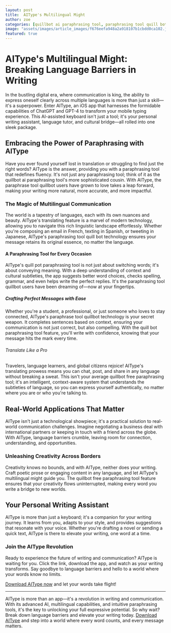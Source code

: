 ```yaml
---
layout: post
title:  AIType's Multilingual Might
author: zoe
categories: [quillbot ai paraphrasing tool, paraphrasing tool quill bot, quill pot paraphrasing tool, paraphrasing tool quillbot, paraphrase tool quillbot, quill bot paraphrasing tool, quillbot free paraphrasing tool]
image: "assets/images/article_images/f676eefa948a2a918107b1cbdd0ca102.jpg"
featured: true
---
```


# AIType's Multilingual Might: Breaking Language Barriers in Writing

In the bustling digital era, where communication is king, the ability to express oneself clearly across multiple languages is more than just a skill—it's a superpower. Enter AIType, an iOS app that harnesses the formidable capabilities of ChatGPT and GPT-4 to transform your mobile typing experience. This AI-assisted keyboard isn't just a tool; it's your personal writing assistant, language tutor, and cultural bridge—all rolled into one sleek package.

## Embracing the Power of Paraphrasing with AIType

Have you ever found yourself lost in translation or struggling to find just the right words? AIType is the answer, providing you with a paraphrasing tool that redefines fluency. It's not just any paraphrasing tool; think of it as the quillbot ai paraphrasing tool's more sophisticated cousin. With AIType, the paraphrase tool quillbot users have grown to love takes a leap forward, making your writing more natural, more accurate, and more impactful.

### The Magic of Multilingual Communication

The world is a tapestry of languages, each with its own nuances and beauty. AIType's translating feature is a marvel of modern technology, allowing you to navigate this rich linguistic landscape effortlessly. Whether you're composing an email in French, texting in Spanish, or tweeting in Japanese, AIType's paraphrasing tool quill bot technology ensures your message retains its original essence, no matter the language.

#### A Paraphrasing Tool for Every Occasion

AIType's quill pot paraphrasing tool is not just about switching words; it's about conveying meaning. With a deep understanding of context and cultural subtleties, the app suggests better word choices, checks spelling, grammar, and even helps write the perfect replies. It's the paraphrasing tool quillbot users have been dreaming of—now at your fingertips.

##### Crafting Perfect Messages with Ease

Whether you're a student, a professional, or just someone who loves to stay connected, AIType's paraphrase tool quillbot technology is your secret weapon. It completes sentences based on context, ensuring your communication is not just correct, but also compelling. With the quill bot paraphrasing tool feature, you'll write with confidence, knowing that your message hits the mark every time.

###### Translate Like a Pro

Travelers, language learners, and global citizens rejoice! AIType's translating prowess means you can chat, post, and share in any language without breaking a sweat. This isn't your average quillbot free paraphrasing tool; it's an intelligent, context-aware system that understands the subtleties of language, so you can express yourself authentically, no matter where you are or who you're talking to.

## Real-World Applications That Matter

AIType isn't just a technological showpiece; it's a practical solution to real-world communication challenges. Imagine negotiating a business deal with international partners or keeping in touch with a friend across the globe. With AIType, language barriers crumble, leaving room for connection, understanding, and opportunities.

### Unleashing Creativity Across Borders

Creativity knows no bounds, and with AIType, neither does your writing. Craft poetic prose or engaging content in any language, and let AIType's multilingual might guide you. The quillbot free paraphrasing tool feature ensures that your creativity flows uninterrupted, making every word you write a bridge to new worlds.

## Your Personal Writing Assistant

AIType is more than just a keyboard; it's a companion for your writing journey. It learns from you, adapts to your style, and provides suggestions that resonate with your voice. Whether you're drafting a novel or sending a quick text, AIType is there to elevate your writing, one word at a time.

### Join the AIType Revolution

Ready to experience the future of writing and communication? AIType is waiting for you. Click the link, download the app, and watch as your writing transforms. Say goodbye to language barriers and hello to a world where your words know no limits.

[Download AIType now](https://apps.apple.com/us/app/aitype-grammar-check-keyboard/id6469163944) and let your words take flight!

---

AIType is more than an app—it's a revolution in writing and communication. With its advanced AI, multilingual capabilities, and intuitive paraphrasing tools, it's the key to unlocking your full expressive potential. So why wait? Break down language barriers and elevate your writing today. [Download AIType](https://apps.apple.com/us/app/aitype-grammar-check-keyboard/id6469163944) and step into a world where every word counts, and every message matters.